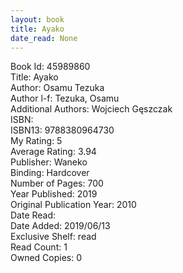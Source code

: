```yaml
---
layout: book
title: Ayako
date_read: None
---
```


Book Id: 45989860<br />
Title: Ayako<br />
Author: Osamu Tezuka<br />
Author l-f: Tezuka, Osamu<br />
Additional Authors: Wojciech Gęszczak<br />
ISBN: <br />
ISBN13: 9788380964730<br />
My Rating: 5<br />
Average Rating: 3.94<br />
Publisher: Waneko<br />
Binding: Hardcover<br />
Number of Pages: 700<br />
Year Published: 2019<br />
Original Publication Year: 2010<br />
Date Read: <br />
Date Added: 2019/06/13<br />
Exclusive Shelf: read<br />
Read Count: 1<br />
Owned Copies: 0<br />

